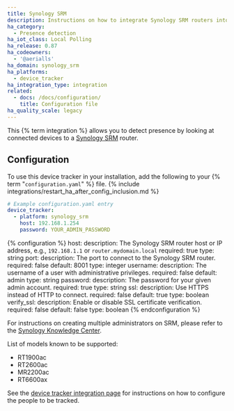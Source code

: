 ```yaml
---
title: Synology SRM
description: Instructions on how to integrate Synology SRM routers into Home Assistant.
ha_category:
  - Presence detection
ha_iot_class: Local Polling
ha_release: 0.87
ha_codeowners:
  - '@aerialls'
ha_domain: synology_srm
ha_platforms:
  - device_tracker
ha_integration_type: integration
related:
  - docs: /docs/configuration/
    title: Configuration file
ha_quality_scale: legacy
---
```


This {% term integration %} allows you to detect presence by looking at connected devices to a [Synology SRM](https://www.synology.com/srm) router.

## Configuration

To use this device tracker in your installation, add the following to your {% term "`configuration.yaml`" %} file.
{% include integrations/restart_ha_after_config_inclusion.md %}

```yaml
# Example configuration.yaml entry
device_tracker:
  - platform: synology_srm
    host: 192.168.1.254
    password: YOUR_ADMIN_PASSWORD
```

{% configuration %}
host:
  description: The Synology SRM router host or IP address, e.g., `192.168.1.1` or `router.mydomain.local`
  required: true
  type: string
port:
  description: The port to connect to the Synology SRM router.
  required: false
  default: 8001
  type: integer
username:
  description: The username of a user with administrative privileges.
  required: false
  default: admin
  type: string
password:
  description: The password for your given admin account.
  required: true
  type: string
ssl:
  description: Use HTTPS instead of HTTP to connect.
  required: false
  default: true
  type: boolean
verify_ssl:
  description: Enable or disable SSL certificate verification.
  required: false
  default: false
  type: boolean
{% endconfiguration %}

For instructions on creating multiple administrators on SRM, please refer to the [Synology Knowledge Center](https://kb.synology.com/en-id/SRM/tutorial/Create_multiple_administrator_accounts_on_Synology_Router).

List of models known to be supported:

- RT1900ac
- RT2600ac
- MR2200ac
- RT6600ax

See the [device tracker integration page](/integrations/device_tracker/) for instructions on how to configure the people to be tracked.
